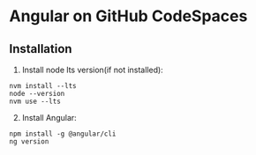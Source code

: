 # Angular on GitHub CodeSpaces

## Installation

1. Install node lts version(if not installed):
```
nvm install --lts
node --version
nvm use --lts
```

2. Install Angular: 
```
npm install -g @angular/cli
ng version
```